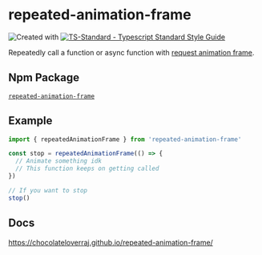 # repeated-animation-frame

![Created with ](https://img.shields.io/badge/Created%20with-@programmerraj/create-3cb371?style=flat)
[![TS-Standard - Typescript Standard Style Guide](https://badgen.net/badge/code%20style/ts-standard/blue?icon=typescript)](https://github.com/standard/ts-standard)

Repeatedly call a function or async function with [request animation frame](https://developer.mozilla.org/en-US/docs/Web/API/window/requestAnimationFrame).

## Npm Package
[`repeated-animation-frame`](https://npmjs.com/package/repeated-animation-frame)

## Example
```js
import { repeatedAnimationFrame } from 'repeated-animation-frame'

const stop = repeatedAnimationFrame(() => {
  // Animate something idk
  // This function keeps on getting called
})

// If you want to stop
stop()
```

## Docs
https://chocolateloverraj.github.io/repeated-animation-frame/
